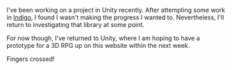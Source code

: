 I've been working on a project in Unity recently. After attempting some work in [Indigo](https://indigoengine.io), I found I wasn't making the progress I wanted to. Nevertheless, I'll return to investigating that library at some point.

For now though, I've returned to Unity, where I am hoping to have a prototype for a 3D RPG up on this website within the next week.

Fingers crossed!
